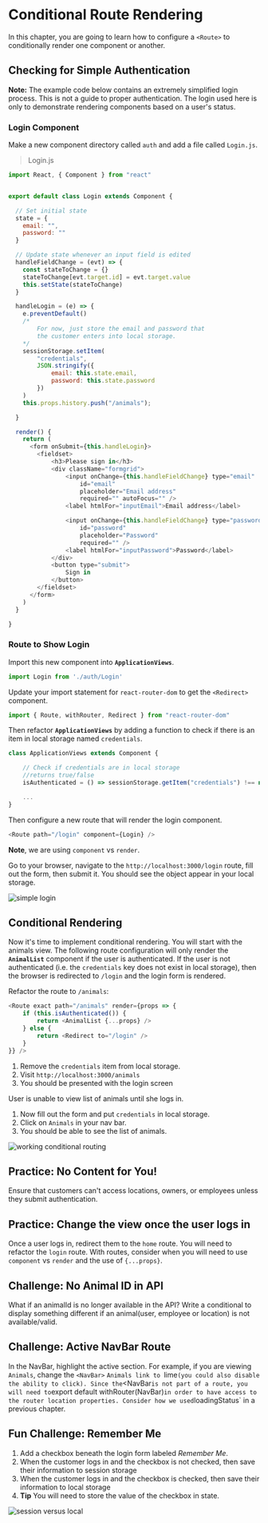 # Conditional Route Rendering

In this chapter, you are going to learn how to configure a `<Route>` to conditionally render one component or another.

## Checking for Simple Authentication

**Note:** The example code below contains an extremely simplified login process. This is not a guide to proper authentication. The login used here is only to demonstrate rendering components based on a user's status.

### Login Component

Make a new component directory called `auth` and add a file called `Login.js`.

> Login.js

```js
import React, { Component } from "react"


export default class Login extends Component {

  // Set initial state
  state = {
    email: "",
    password: ""
  }

  // Update state whenever an input field is edited
  handleFieldChange = (evt) => {
    const stateToChange = {}
    stateToChange[evt.target.id] = evt.target.value
    this.setState(stateToChange)
  }

  handleLogin = (e) => {
    e.preventDefault()
    /*
        For now, just store the email and password that
        the customer enters into local storage.
    */
    sessionStorage.setItem(
        "credentials",
        JSON.stringify({
            email: this.state.email,
            password: this.state.password
        })
    )
    this.props.history.push("/animals");

  }

  render() {
    return (
      <form onSubmit={this.handleLogin}>
        <fieldset>
            <h3>Please sign in</h3>
            <div className="formgrid">
                <input onChange={this.handleFieldChange} type="email"
                    id="email"
                    placeholder="Email address"
                    required="" autoFocus="" />
                <label htmlFor="inputEmail">Email address</label>

                <input onChange={this.handleFieldChange} type="password"
                    id="password"
                    placeholder="Password"
                    required="" />
                <label htmlFor="inputPassword">Password</label>
            </div>
            <button type="submit">
                Sign in
            </button>
        </fieldset>
      </form>
    )
  }

}
```

### Route to Show Login

Import this new component into **`ApplicationViews`**.

```js
import Login from './auth/Login'
```

Update your import statement for `react-router-dom` to get the `<Redirect>` component.

```js
import { Route, withRouter, Redirect } from "react-router-dom"
```

Then refactor **`ApplicationViews`** by adding a function to check if there is an item in local storage named `credentials`.

```js
class ApplicationViews extends Component {

    // Check if credentials are in local storage
    //returns true/false
    isAuthenticated = () => sessionStorage.getItem("credentials") !== null

    ...
}
```

Then configure a new route that will render the login component.

```js
<Route path="/login" component={Login} />
```

**Note**, we are using `component` vs `render`.


Go to your browser, navigate to the `http://localhost:3000/login` route, fill out the form, then submit it. You should see the object appear in your local storage.

![simple login](./images/alRdBjtuxG.gif)

## Conditional Rendering

Now it's time to implement conditional rendering. You will start with the animals view. The following route configuration will only render the **`AnimalList`** component if the user is authenticated. If the user is not authenticated (i.e. the `credentials` key does not exist in local storage), then the browser is redirected to `/login` and the login form is rendered.

Refactor the route to `/animals`:


```js
<Route exact path="/animals" render={props => {
    if (this.isAuthenticated()) {
        return <AnimalList {...props} />
    } else {
        return <Redirect to="/login" />
    }
}} />
```


1. Remove the `credentials` item from local storage.
2. Visit `http://localhost:3000/animals`
3. You should be presented with the login screen

User is unable to view list of animals until she logs in.

1. Now fill out the form and put `credentials` in local storage.
2. Click on `Animals` in your nav bar.
3. You should be able to see the list of animals.

![working conditional routing](./images/kfst2FfzcO.gif)


## Practice: No Content for You!

Ensure that customers can't access locations, owners, or employees unless they submit authentication.

## Practice: Change the view once the user logs in

Once a user logs in, redirect them to the `home` route. You will need to refactor the `login` route. With routes, consider when you will need to use `component` vs `render` and the use of `{...props}`.

## Challenge: No Animal ID in API
What if an animalId is no longer available in the API? Write a conditional to display something different if an animal(user, employee or location) is not available/valid.

## Challenge: Active NavBar Route
In the NavBar, highlight the active section. For example, if you are viewing `Animals`, change the `<NavBar>` `Animals link to `lime` (you could also disable the ability to click). Since the `<NavBar` is not part of a route, you will need to `export default withRouter(NavBar)` in order to have access to the router location properties. Consider how we used `loadingStatus` in a previous chapter.


## Fun Challenge: Remember Me

1. Add a checkbox beneath the login form labeled _Remember Me_.
2. When the customer logs in and the checkbox is not checked, then save their information to session storage
3. When the customer logs in and the checkbox is checked, then save their information to local storage
4. **Tip** You will need to store the value of the checkbox in state.

![session versus local](./images/WwftJ1Ds2R.gif)


